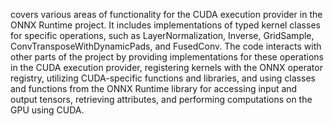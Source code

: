 covers various areas of functionality for the CUDA execution provider in the ONNX Runtime project. It includes implementations of typed kernel classes for specific operations, such as LayerNormalization, Inverse, GridSample, ConvTransposeWithDynamicPads, and FusedConv. The code interacts with other parts of the project by providing implementations for these operations in the CUDA execution provider, registering kernels with the ONNX operator registry, utilizing CUDA-specific functions and libraries, and using classes and functions from the ONNX Runtime library for accessing input and output tensors, retrieving attributes, and performing computations on the GPU using CUDA.